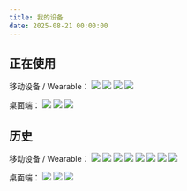```yaml
---
title: 我的设备
date: 2025-08-21 00:00:00
---
```

## 正在使用
移动设备 / Wearable：
![](https://img.shields.io/badge/OnePlus_13-f5010c?style=flat-square&logo=oneplus&logoColor=ffffff)
![](https://img.shields.io/badge/iPhone_SE_2-000000?style=flat-square&logo=apple&logoColor=ffffff)
![](https://img.shields.io/badge/iPad_Air_4-000000?style=flat-square&logo=apple&logoColor=ffffff)
![](https://img.shields.io/badge/Apple_Watch_S5-000000?style=flat-square&logo=apple&logoColor=ffffff)
 
桌面端：
![](https://img.shields.io/badge/AMD_Ryzen_9700X-d3491e?style=flat-square&logo=amd&logoColor=ffffff)
![](https://img.shields.io/badge/NVIDIA_GeForce_GTX_1050_Ti-65a51c?style=flat-square&logo=nvidia&logoColor=ffffff)
![](https://img.shields.io/badge/Microsoft_Surface_Pro_6-00a1f1?style=flat-square&logo=microsoft&logoColor=ffffff)

## 历史

移动设备 / Wearable：
![](https://img.shields.io/badge/OnePlus_10_Pro-f5010c?style=flat-square&logo=oneplus&logoColor=ffffff)
![](https://img.shields.io/badge/Redmi_K60-fd4900?style=flat-square&logo=xiaomi&logoColor=ffffff)
![](https://img.shields.io/badge/Redmi_Note_13-fd4900?style=flat-square&logo=xiaomi&logoColor=ffffff)
![](https://img.shields.io/badge/iPhone_8_Plus-000000?style=flat-square&logo=apple&logoColor=ffffff)
![](https://img.shields.io/badge/%e5%b0%8f%e7%b1%b3%e6%89%8b%e7%8e%af_8-fd4900?style=flat-square&logo=xiaomi&logoColor=ffffff)
![](https://img.shields.io/badge/iPhone_5C-000000?style=flat-square&logo=apple&logoColor=ffffff)
![](https://img.shields.io/badge/iPhone_4S-000000?style=flat-square&logo=apple&logoColor=ffffff)
![](https://img.shields.io/badge/Meizu_M6_Note-000000?style=flat-square&logo=meizu&logoColor=ffffff)
 
桌面端：
![](https://img.shields.io/badge/Intel_Core_i5--7500-3170b3?style=flat4-square&logo=intel&logoColor=ffffff)
![](https://img.shields.io/badge/Intel_Core_i5--2500K-3170b3?style=flat-square&logo=intel&logoColor=ffffff)
![](https://img.shields.io/badge/Intel_Celeron_G540-3170b3?style=flat-square&logo=intel&logoColor=ffffff)